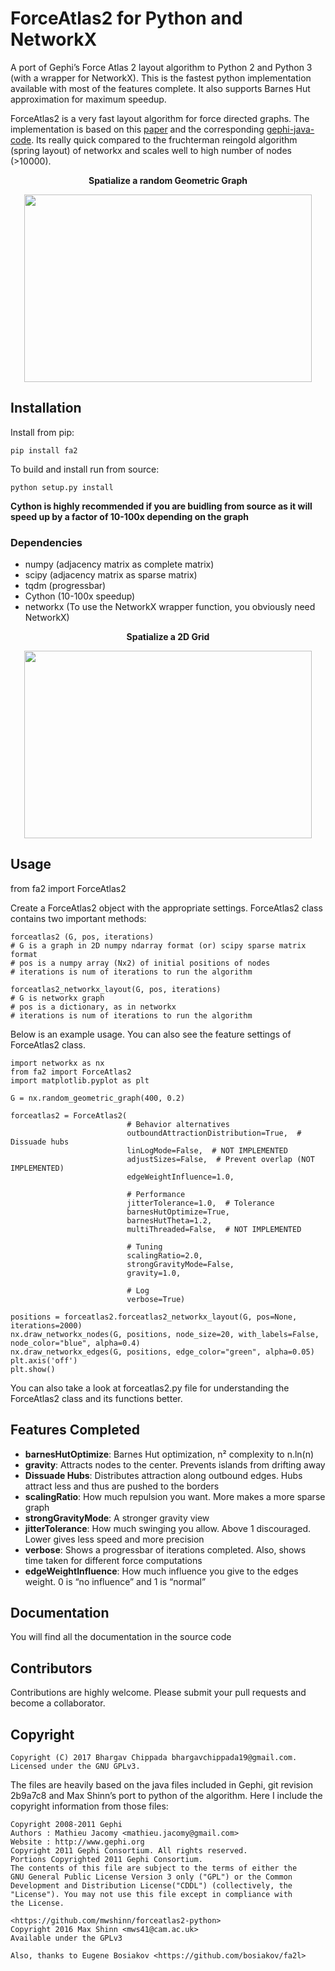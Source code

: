 ForceAtlas2 for Python and NetworkX
===================================

A port of Gephi’s Force Atlas 2 layout algorithm to Python 2 and Python 3 (with a wrapper for NetworkX). This is the fastest python implementation available with most of the features complete. It also supports Barnes Hut approximation for maximum speedup.

ForceAtlas2 is a very fast layout algorithm for force directed graphs. The implementation is based on this [paper](http://journals.plos.org/plosone/article?id=10.1371/journal.pone.0098679) and the corresponding [gephi-java-code](https://github.com/gephi/gephi/blob/master/modules/LayoutPlugin/src/main/java/org/gephi/layout/plugin/forceAtlas2/ForceAtlas2.java). Its really quick compared to the fruchterman reingold algorithm (spring layout) of networkx and scales well to high number of nodes (>10000).

<p align="center" text-align="center">
    <b>Spatialize a random Geometric Graph</b>
</p>
<p align="center">
  <img width="460" height="300" src="./examples/geometric_graph.png">
</p>

Installation
------------

Install from pip:

    pip install fa2

To build and install run from source:

    python setup.py install

**Cython is highly recommended if you are buidling from source as it will speed up by a factor of 10-100x depending on the graph**

### Dependencies

-   numpy (adjacency matrix as complete matrix)
-   scipy (adjacency matrix as sparse matrix)
-   tqdm (progressbar)
-   Cython (10-100x speedup)
-   networkx (To use the NetworkX wrapper function, you obviously need NetworkX)

<p align="center" text-align="center">
    <b>Spatialize a 2D Grid</b>
</p>
<p align="center">
  <img width="460" height="300" src="./examples/grid_graph.png">
</p>

Usage
-----

from fa2 import ForceAtlas2

Create a ForceAtlas2 object with the appropriate settings. ForceAtlas2 class contains two important methods:

``` {.sourceCode .python}
forceatlas2 (G, pos, iterations)
# G is a graph in 2D numpy ndarray format (or) scipy sparse matrix format
# pos is a numpy array (Nx2) of initial positions of nodes
# iterations is num of iterations to run the algorithm
```

``` {.sourceCode .python}
forceatlas2_networkx_layout(G, pos, iterations)
# G is networkx graph
# pos is a dictionary, as in networkx
# iterations is num of iterations to run the algorithm
```

Below is an example usage. You can also see the feature settings of ForceAtlas2 class.

``` {.sourceCode .python}
import networkx as nx
from fa2 import ForceAtlas2
import matplotlib.pyplot as plt

G = nx.random_geometric_graph(400, 0.2)

forceatlas2 = ForceAtlas2(
                          # Behavior alternatives
                          outboundAttractionDistribution=True,  # Dissuade hubs
                          linLogMode=False,  # NOT IMPLEMENTED
                          adjustSizes=False,  # Prevent overlap (NOT IMPLEMENTED)
                          edgeWeightInfluence=1.0,

                          # Performance
                          jitterTolerance=1.0,  # Tolerance
                          barnesHutOptimize=True,
                          barnesHutTheta=1.2,
                          multiThreaded=False,  # NOT IMPLEMENTED

                          # Tuning
                          scalingRatio=2.0,
                          strongGravityMode=False,
                          gravity=1.0,

                          # Log
                          verbose=True)

positions = forceatlas2.forceatlas2_networkx_layout(G, pos=None, iterations=2000)
nx.draw_networkx_nodes(G, positions, node_size=20, with_labels=False, node_color="blue", alpha=0.4)
nx.draw_networkx_edges(G, positions, edge_color="green", alpha=0.05)
plt.axis('off')
plt.show()
```
You can also take a look at forceatlas2.py file for understanding the ForceAtlas2 class and its functions better.

Features Completed
------------------

-   **barnesHutOptimize**: Barnes Hut optimization, n² complexity to n.ln(n)
-   **gravity**: Attracts nodes to the center. Prevents islands from drifting away
-   **Dissuade Hubs**: Distributes attraction along outbound edges. Hubs attract less and thus are pushed to the borders
-   **scalingRatio**: How much repulsion you want. More makes a more sparse graph
-   **strongGravityMode**: A stronger gravity view
-   **jitterTolerance**: How much swinging you allow. Above 1 discouraged. Lower gives less speed and more precision
-   **verbose**: Shows a progressbar of iterations completed. Also, shows time taken for different force computations
-   **edgeWeightInfluence**: How much influence you give to the edges weight. 0 is “no influence” and 1 is “normal”

Documentation
-------------

You will find all the documentation in the source code

Contributors
------------

Contributions are highly welcome. Please submit your pull requests and become a collaborator.

Copyright
---------

    Copyright (C) 2017 Bhargav Chippada bhargavchippada19@gmail.com.
    Licensed under the GNU GPLv3.

The files are heavily based on the java files included in Gephi, git revision 2b9a7c8 and Max Shinn’s port to python of the algorithm. Here I include the copyright information from those files:

    Copyright 2008-2011 Gephi
    Authors : Mathieu Jacomy <mathieu.jacomy@gmail.com>
    Website : http://www.gephi.org
    Copyright 2011 Gephi Consortium. All rights reserved.
    Portions Copyrighted 2011 Gephi Consortium.
    The contents of this file are subject to the terms of either the
    GNU General Public License Version 3 only ("GPL") or the Common
    Development and Distribution License("CDDL") (collectively, the
    "License"). You may not use this file except in compliance with
    the License.

    <https://github.com/mwshinn/forceatlas2-python>
    Copyright 2016 Max Shinn <mws41@cam.ac.uk>
    Available under the GPLv3

    Also, thanks to Eugene Bosiakov <https://github.com/bosiakov/fa2l>
